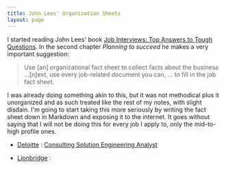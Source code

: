 ```yaml
---
title: John Lees' Organization Sheets
layout: page
---
```


I started reading John Lees' book [Job Interviews: Top Answers to Tough Questions](https://www.amazon.com/Job-Interviews-answers-tough-questions/dp/0077119096). In the second chapter _Planning to succeed_ he makes a very important suggestion:

> Use [an] organizational fact sheet to collect facts about the business ...[n]ext, use every job-related document you can, ... to fill in the job fact sheet.

I was already doing something akin to this, but it was not methodical plus it unorganized and as such treated like the rest of my notes, with slight disdain. I'm going to start taking this more seriously by writing the fact sheet down in Markdown and exposing it to the internet. It goes without saying that I will not be doing this for every job I apply to, only the mid-to-high profile ones.

- [Deloitte](../deloitte)
  : [Consulting Solution Engineering Analyst](../deloitte/engineering-analyst)

- [Lionbridge](lionbridge)
  : [](../lionbridge/map-analyst)
